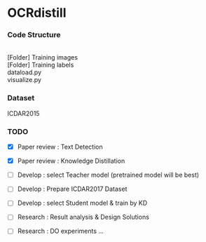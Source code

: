 # OCRdistill

### Code Structure
<br>
[Folder] Training images <br>
[Folder] Training labels <br>
dataload.py <br>
visualize.py

### Dataset
ICDAR2015

### TODO
- [x] Paper review : Text Detection
- [x] Paper review : Knowledge Distillation
- [ ] Develop : select Teacher model (pretrained model will be best)
- [ ] Develop : Prepare ICDAR2017 Dataset
- [ ] Develop : select Student model & train by KD
- [ ] Research : Result analysis & Design Solutions
- [ ] Research : DO experiments ...



